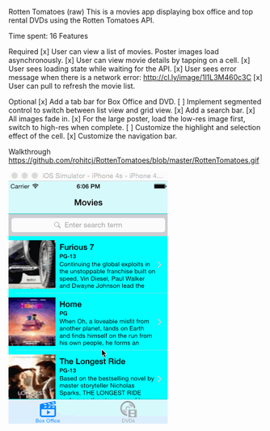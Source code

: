 Rotten Tomatoes (raw)
This is a movies app displaying box office and top rental DVDs using the Rotten Tomatoes API.

Time spent: 16
Features

Required
[x] User can view a list of movies. Poster images load asynchronously.
[x] User can view movie details by tapping on a cell.
[x] User sees loading state while waiting for the API.
[x] User sees error message when there is a network error: http://cl.ly/image/1l1L3M460c3C
[x] User can pull to refresh the movie list.

Optional
[x] Add a tab bar for Box Office and DVD.
[ ] Implement segmented control to switch between list view and grid view.
[x] Add a search bar.
[x] All images fade in.
[x] For the large poster, load the low-res image first, switch to high-res when complete.
[ ] Customize the highlight and selection effect of the cell.
[x] Customize the navigation bar.

Walkthrough
https://github.com/rohitcj/RottenTomatoes/blob/master/RottenTomatoes.gif

![alt tag](https://github.com/rohitcj/RottenTomatoes/blob/master/RottenTomatoes.gif)
